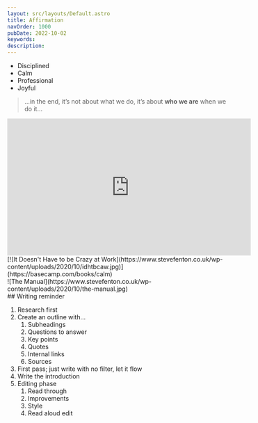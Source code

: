 ```yaml
---
layout: src/layouts/Default.astro
title: Affirmation
navOrder: 1000
pubDate: 2022-10-02
keywords: 
description: 
---
```


- Disciplined
- Calm
- Professional
- Joyful

> …in the end, it’s not about what we do, it’s about **who we are** when we do it…

<iframe allow="accelerometer; autoplay; clipboard-write; encrypted-media; gyroscope; picture-in-picture" allowfullscreen="" frameborder="0" height="315" loading="lazy" src="https://www.youtube-nocookie.com/embed/LkIe4wYR1f8" style="min-width: 100%" width="560"></iframe>

<div class="simple-grid"><div> [![It Doesn't Have to be Crazy at Work](https://www.stevefenton.co.uk/wp-content/uploads/2020/10/idhtbcaw.jpg)](https://basecamp.com/books/calm) </div><div> ![The Manual](https://www.stevefenton.co.uk/wp-content/uploads/2020/10/the-manual.jpg)</div></div>## Writing reminder

1. Research first
2. Create an outline with… 
    1. Subheadings
    2. Questions to answer
    3. Key points
    4. Quotes
    5. Internal links
    6. Sources
3. First pass; just write with no filter, let it flow
4. Write the introduction
5. Editing phase 
    1. Read through
    2. Improvements
    3. Style
    4. Read aloud edit